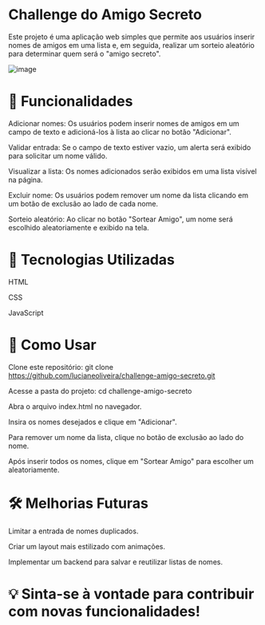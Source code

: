 # Challenge do Amigo Secreto
Este projeto é uma aplicação web simples que permite aos usuários inserir nomes de amigos em uma lista e, em seguida, realizar um sorteio aleatório para determinar quem será o "amigo secreto".

![image](https://github.com/user-attachments/assets/2a09e8dd-526d-4008-8beb-c87ebdfb027e)


# 📌 Funcionalidades

Adicionar nomes: Os usuários podem inserir nomes de amigos em um campo de texto e adicioná-los à lista ao clicar no botão "Adicionar".

Validar entrada: Se o campo de texto estiver vazio, um alerta será exibido para solicitar um nome válido.

Visualizar a lista: Os nomes adicionados serão exibidos em uma lista visível na página.

Excluir nome: Os usuários podem remover um nome da lista clicando em um botão de exclusão ao lado de cada nome.

Sorteio aleatório: Ao clicar no botão "Sortear Amigo", um nome será escolhido aleatoriamente e exibido na tela.

# 🚀 Tecnologias Utilizadas

HTML

CSS

JavaScript

# 🎯 Como Usar

Clone este repositório: git clone https://github.com/lucianeoliveira/challenge-amigo-secreto.git

Acesse a pasta do projeto: cd challenge-amigo-secreto

Abra o arquivo index.html no navegador.

Insira os nomes desejados e clique em "Adicionar".

Para remover um nome da lista, clique no botão de exclusão ao lado do nome.

Após inserir todos os nomes, clique em "Sortear Amigo" para escolher um aleatoriamente.

# 🛠 Melhorias Futuras

Limitar a entrada de nomes duplicados.

Criar um layout mais estilizado com animações.

Implementar um backend para salvar e reutilizar listas de nomes.

# 💡 Sinta-se à vontade para contribuir com novas funcionalidades!
